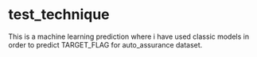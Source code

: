 # test_technique

This is a machine learning prediction where i have used classic models in order to predict TARGET_FLAG for auto_assurance dataset.
